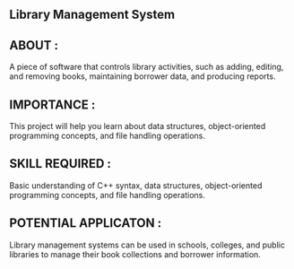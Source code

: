 Library Management System
-------------------------


ABOUT : 
-------
A piece of software that controls library activities, such as adding, editing, and removing books, maintaining borrower data, and producing reports.


IMPORTANCE :
-----------
This project will help you learn about data structures, object-oriented programming concepts, and file handling operations.

SKILL REQUIRED :
----------------
Basic understanding of C++ syntax, data structures, object-oriented programming concepts, and file handling operations.


POTENTIAL APPLICATON :
----------------------
Library management systems can be used in schools, colleges, and public libraries to manage their book collections and borrower information.

